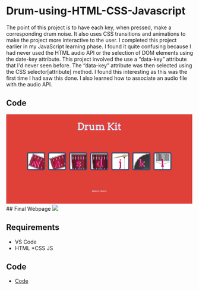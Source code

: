 # Drum-using-HTML-CSS-Javascript
The point of this project is to have each key, when pressed, make a corresponding drum noise. It also uses CSS transitions and animations to make the project more interactive to the user. I completed this project earlier in my JavaScript learning phase. I found it quite confusing because I had never used the HTML audio API or the selection of DOM elements using the date-key attribute.
This project involved the use a “data-key” attribute that I'd never seen before. The “data-key” attribute was then selected using the CSS selector[attribute] method. I found this interesting as this was the first time I had saw this done. I also learned how to associate an audio file with the audio API.

## Code
 <img src="data/Screenshot 2023-01-17 194325.png" height="240" >
## Final Webpage
<img src="data/Screenshot 2023-01-17 194219.png height="240" >





## Requirements
* VS Code
* HTML
*CSS
JS

## Code 

* [Code](code/)
